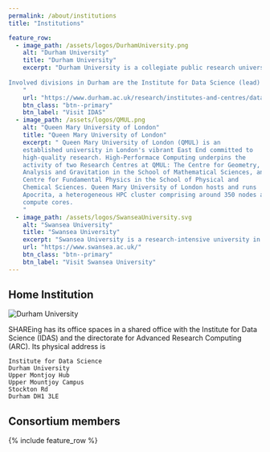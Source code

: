 ```yaml
---
permalink: /about/institutions
title: "Institutions"

feature_row:
  - image_path: /assets/logos/DurhamUniversity.png
    alt: "Durham University"
    title: "Durham University"
    excerpt: "Durham University is a collegiate public research university in Durham, England, founded by an Act of Parliament in 1832 and incorporated by royal charter in 1837. While being the third-oldest university in England, the Department of Computer Science is one of Durham's newest academic departments, having split from the School of Engineering and Computer Science in 2017. It currently hosts research groups in computer vision, AI, high-performance and scientific computing, digital humanities, computer science education, and networks. Durham houses multiple supercomputers, most notably the supercomputer serving the eight most research-intensive universities in the North of England, and the DiRAC tier-1 machine.
    
Involved divisions in Durham are the Institute for Data Science (lead) and the Department of Computer Science, the directorate for Advanced Reserach Computing (ARC) and the Department of Physics' Institute for Computational Cosmology. 
    "
    url: "https://www.durham.ac.uk/research/institutes-and-centres/data-science/"
    btn_class: "btn--primary"
    btn_label: "Visit IDAS"
  - image_path: /assets/logos/QMUL.png
    alt: "Queen Mary University of London"
    title: "Queen Mary University of London"
    excerpt: " Queen Mary University of London (QMUL) is an
    established university in London's vibrant East End committed to
    high-quality research. High-Performace Computing underpins the
    activity of two Research Centres at QMUL: The Centre for Geometry,
    Analysis and Gravitation in the School of Mathematical Sciences, and the
    Centre for Fundamental Physics in the School of Physical and
    Chemical Sciences. Queen Mary University of London hosts and runs
    Apocrita, a heterogeneous HPC cluster comprising around 350 nodes and 12,500
    compute cores.
	"
  - image_path: /assets/logos/SwanseaUniversity.svg
    alt: "Swansea University"
    title: "Swansea University"
    excerpt: "Swansea University is a research-intensive university in Swansea, Wales, founded by royal charter in 1920 as a constituent college of the University of Wales, and becoming independent in 2007. The Swansea Academy of Advanced Computing (SA2C), founded in 2017, bridges Digital Services and the academic Faculties to deliver high-performance computing services to researchers across Wales. This has included hosting the Swansea hub of the Supercomputing Wales facility, and hosting the AccelerateAI facility."
    url: "https://www.swansea.ac.uk/"
    btn_class: "btn--primary"
    btn_label: "Visit Swansea University"
---
```


## Home Institution

![Durham University](/assets/images/Durham.jpg)

SHAREing has its office spaces in a shared office with the Institute for Data Science (IDAS) and the directorate for Advanced Research Computing (ARC).
Its physical address is

~~~~~~~~~~~~~~~~~~~~~~~~~~~~~~~~
Institute for Data Science
Durham University 
Upper Montjoy Hub
Upper Mountjoy Campus
Stockton Rd
Durham DH1 3LE
~~~~~~~~~~~~~~~~~~~~~~~~~~~~~~~~


## Consortium members

{% include feature_row %}



